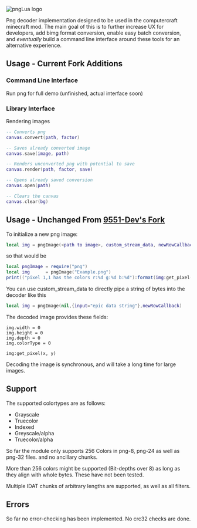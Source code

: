 ![pngLua logo](/logo.png?raw=true)

Png decoder implementation designed to be used in the computercraft minecraft mod.
The main goal of this is to further increase UX for developers, add bimg format conversion, enable easy batch conversion, and _eventually_ build a command line interface around these tools for an alternative experience.

## Usage - Current Fork Additions

### Command Line Interface

Run png for full demo (unfinished, actual interface soon)

### Library Interface

Rendering images

```lua
-- Converts png
canvas.convert(path, factor)

-- Saves already converted image
canvas.save(image, path)

-- Renders unconverted png with potential to save
canvas.render(path, factor, save)

-- Opens already saved conversion
canvas.open(path)

-- Clears the canvas
canvas.clear(bg)
```

## Usage - Unchanged From [9551-Dev's Fork](https://github.com/9551-Dev/pngLua)

To initialize a new png image:

```lua
local img = pngImage(<path to image>, custom_stream_data, newRowCallback)
```

so that would be

```lua
local pngImage = require("png")
local img      = pngImage("Example.png")
print(("pixel 1,1 has the colors r:%d g:%d b:%d"):format(img:get_pixel(1,1):unpack()))
```

You can use custom_stream_data to directly pipe a string of bytes into the decoder like this

```lua
local img = pngImage(nil,{input="epic data string"},newRowCallback)
```

The decoded image provides these fields:

```
img.width = 0
img.height = 0
img.depth = 0
img.colorType = 0

img:get_pixel(x, y)
```

Decoding the image is synchronous, and will take a long time for large images.

## Support

The supported colortypes are as follows:

- Grayscale
- Truecolor
- Indexed
- Greyscale/alpha
- Truecolor/alpha

So far the module only supports 256 Colors in png-8, png-24 as well as png-32 files. and no ancillary chunks.

More than 256 colors might be supported (Bit-depths over 8) as long as they align with whole bytes. These have not been tested.

Multiple IDAT chunks of arbitrary lengths are supported, as well as all filters.

## Errors

So far no error-checking has been implemented. No crc32 checks are done.
